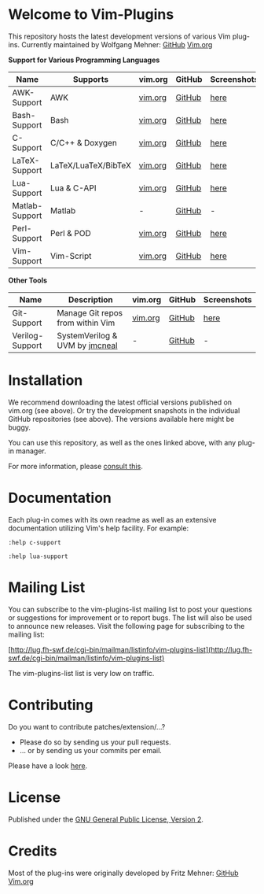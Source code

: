 # Welcome to Vim-Plugins

This repository hosts the latest development versions of various Vim plug-ins.
Currently maintained by Wolfgang Mehner:
[GitHub](https://github.com/WolfgangMehner)
[Vim.org](https://www.vim.org/account/profile.php?user_id=36934)

__Support for Various Programming Languages__

Name           | Supports            | vim.org                                                          | GitHub                                                     | Screenshots
---            | ---                 | ---                                                              | ---                                                        | ---
AWK-Support    | AWK                 | [vim.org](https://www.vim.org/scripts/script.php?script_id=4415) | [GitHub](https://github.com/WolfgangMehner/awk-support)    | [here](https://wolfgangmehner.github.io/vim-plugins/awksupport)
Bash-Support   | Bash                | [vim.org](https://www.vim.org/scripts/script.php?script_id=365)  | [GitHub](https://github.com/WolfgangMehner/bash-support)   | [here](https://wolfgangmehner.github.io/vim-plugins/bashsupport)
C-Support      | C/C++ & Doxygen     | [vim.org](https://www.vim.org/scripts/script.php?script_id=213)  | [GitHub](https://github.com/WolfgangMehner/c-support)      | [here](https://wolfgangmehner.github.io/vim-plugins/csupport)
LaTeX-Support  | LaTeX/LuaTeX/BibTeX | [vim.org](https://www.vim.org/scripts/script.php?script_id=4405) | [GitHub](https://github.com/WolfgangMehner/latex-support)  | [here](https://wolfgangmehner.github.io/vim-plugins/latexsupport)
Lua-Support    | Lua & C-API         | [vim.org](https://www.vim.org/scripts/script.php?script_id=4950) | [GitHub](https://github.com/WolfgangMehner/lua-support)    | [here](https://wolfgangmehner.github.io/vim-plugins/luasupport)
Matlab-Support | Matlab              | -                                                                | [GitHub](https://github.com/WolfgangMehner/matlab-support) | -
Perl-Support   | Perl & POD          | [vim.org](https://www.vim.org/scripts/script.php?script_id=556)  | [GitHub](https://github.com/WolfgangMehner/perl-support)   | [here](https://wolfgangmehner.github.io/vim-plugins/perlsupport)
Vim-Support    | Vim-Script          | [vim.org](https://www.vim.org/scripts/script.php?script_id=3931) | [GitHub](https://github.com/WolfgangMehner/vim-support)    | [here](https://wolfgangmehner.github.io/vim-plugins/vimsupport)

__Other Tools__

Name            | Description                                                  | vim.org                                                                 | GitHub                                                  | Screenshots
---             | ---                                                          | ---                                                                     | ---                                                     | ---
Git-Support     | Manage Git repos from within Vim                             | [vim.org](https://www.vim.org/scripts/script.php?script_id=4497) | [GitHub](https://github.com/WolfgangMehner/git-support) | [here](https://wolfgangmehner.github.io/vim-plugins/gitsupport)
Verilog-Support | SystemVerilog & UVM by [jmcneal](https://github.com/jmcneal) | -                                                                       | [GitHub](https://github.com/jmcneal/verilog-support)    | -

# Installation

We recommend downloading the latest official versions published on vim.org (see above).
Or try the development snapshots in the individual GitHub repositories (see above).
The versions available here might be buggy.

You can use this repository, as well as the ones linked above, with any plug-in manager.

For more information, please [consult this](https://github.com/WolfgangMehner/vim-plugins/wiki/Installation).

# Documentation

Each plug-in comes with its own readme as well as an extensive documentation utilizing Vim's help facility. For example:

    :help c-support

    :help lua-support

# Mailing List

You can subscribe to the vim-plugins-list mailing list to post your questions or suggestions for improvement or to report bugs.
The list will also be used to announce new releases.
Visit the following page for subscribing to the mailing list:

[http://lug.fh-swf.de/cgi-bin/mailman/listinfo/vim-plugins-list](http://lug.fh-swf.de/cgi-bin/mailman/listinfo/vim-plugins-list)

The vim-plugins-list list is very low on traffic.

# Contributing

Do you want to contribute patches/extension/...?

* Please do so by sending us your pull requests.
* ... or by sending us your commits per email.

Please have a look [here](https://github.com/WolfgangMehner/vim-plugins/wiki/Contributing).

# License

Published under the [GNU General Public License, Version 2](http://www.gnu.de/documents/gpl-2.0.en.html).

# Credits

Most of the plug-ins were originally developed by Fritz Mehner:
[GitHub](https://github.com/FritzMehner)
[Vim.org](https://www.vim.org/account/profile.php?user_id=169)
